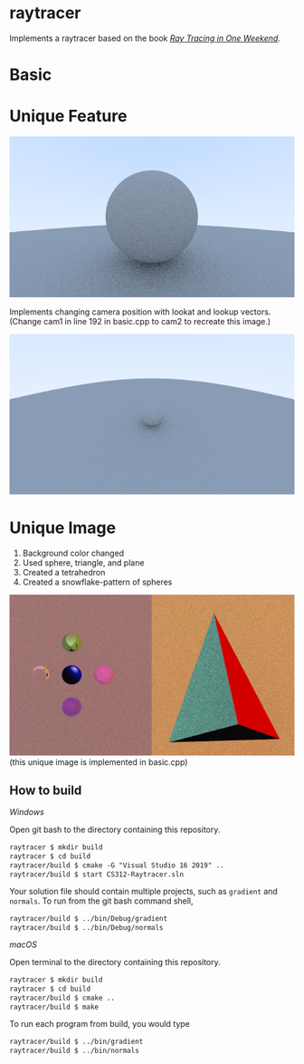 # raytracer

Implements a raytracer based on the book [_Ray Tracing in One Weekend_](https://raytracing.github.io/books/RayTracingInOneWeekend.html). 

# Basic

# Unique Feature 
<img src='./images/basic.png'  width='550' />

Implements changing camera position with lookat and lookup vectors. (Change cam1 in line 192 in basic.cpp to cam2 to recreate this image.)     

<img src='./images/basic_with_changed_camera_position.png'  width='550' />

# Unique Image  
1. Background color changed
2. Used sphere, triangle, and plane
3. Created a tetrahedron
4. Created a snowflake-pattern of spheres   

<img src='./images/unique_image.png'  width='550' />
(this unique image is implemented in basic.cpp)



## How to build

*Windows*

Open git bash to the directory containing this repository.

```
raytracer $ mkdir build
raytracer $ cd build
raytracer/build $ cmake -G "Visual Studio 16 2019" ..
raytracer/build $ start CS312-Raytracer.sln
```

Your solution file should contain multiple projects, such as `gradient` and `normals`.
To run from the git bash command shell, 

```
raytracer/build $ ../bin/Debug/gradient
raytracer/build $ ../bin/Debug/normals
```

*macOS*

Open terminal to the directory containing this repository.

```
raytracer $ mkdir build
raytracer $ cd build
raytracer/build $ cmake ..
raytracer/build $ make
```

To run each program from build, you would type

```
raytracer/build $ ../bin/gradient
raytracer/build $ ../bin/normals
```

